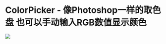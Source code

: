 # ColorPicker - 像Photoshop一样的取色盘 也可以手动输入RGB数值显示颜色

![](https://github.com/fonglaaaam/ColorPicker-/blob/master/color.gif?raw=true)
